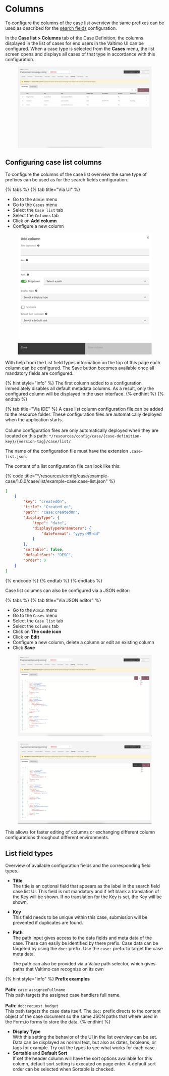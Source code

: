 # Columns

To configure the columns of the case list overview the same prefixes can be used as described for the [search fields](search-fields.md) configuration.

In the **Case list > Columns** tab of the Case Definition, the columns displayed in the list of cases for end users in the Valtimo UI can be configured. When a case type is selected from the **Cases** menu, the list screen opens and displays all cases of that type in accordance with this configuration.

<figure><img src="../../../.gitbook/assets/case-list-columns.png" alt=""><figcaption></figcaption></figure>

## Configuring case list columns

To configure the columns of the case list overview the same type of prefixes can be used as for the search fields configuration.

{% tabs %}
{% tab title="Via UI" %}
* Go to the `Admin` menu
* Go to the `Cases` menu
* Select the `Case list` tab
* Select the `Columns` tab
* Click on **Add column**
* Configure a new column

<figure><img src="../../../.gitbook/assets/add-case-column.png" alt=""><figcaption></figcaption></figure>

With help from the List field types information on the top of this page each column can be configured. The Save button becomes available once all mandatory fields are configured.

{% hint style="info" %}
The first column added to a configuration immediately disables all default metadata columns. As a result, only the configured column will be displayed in the user interface.
{% endhint %}
{% endtab %}

{% tab title="Via IDE" %}
A case list column configuration file can be added to the resource folder. These configuration files are automatically deployed when the application starts.\
\
Column configuration files are only automatically deployed when they are located on this path: `*/resources/config/case/{case-definition-key}/{version-tag}/case/list/`

The name of the configuration file must have the extension `.case-list.json`.

The content of a list configuration file can look like this:

{% code title="*/resources/config/case/example-case/1.0.0/case/list/example-case.case-list.json" %}
```json
[
    {
        "key": "createdOn",
        "title": "Created on",
        "path": "case:createdOn",
        "displayType": {
            "type": "date",
            "displayTypeParameters": {
                "dateFormat": "yyyy-MM-dd"
            }
        },
        "sortable": false,
        "defaultSort": "DESC",
        "order": 0
    }
]
```
{% endcode %}
{% endtab %}
{% endtabs %}

Case list columns can also be configured via a JSON editor:

{% tabs %}
{% tab title="Via JSON editor" %}
* Go to the `Admin` menu
* Go to the `Cases` menu
* Select the `Case list` tab
* Select the `Columns` tab
* Click on **The code icon**
* Click on **Edit**
* Configure a new column, delete a column or edit an existing column
* Click **Save**

<figure><img src="../../../.gitbook/assets/case-list-columns-json-editor.png" alt=""><figcaption></figcaption></figure>

<figure><img src="../../../.gitbook/assets/case-list-columns-json-editor-active.png" alt=""><figcaption></figcaption></figure>

This allows for faster editing of columns or exchanging different column configurations throughout different environments.

## List field types

Overview of available configuration fields and the corresponding field types.

* **Title**\
  The title is an optional field that appears as the label in the search field case list UI. This field is not mandatory and if left blank a translation of the Key will be shown. If no translation for the Key is set, the Key will be shown.
* **Key**\
  This field needs to be unique within this case, submission will be prevented if duplicates are found.
*   **Path**\
    The path input gives access to the data fields and meta data of the case. These can easily be identified by there prefix. Case data can be targeted by using the `doc:` prefix. Use the `case:` prefix to target the case meta data.

    The path can also be provided via a Value path selector, which gives paths that Valtimo can recognize on its own

{% hint style="info" %}
**Prefix examples**\
\
**Path:** `case:assigneeFullname`\
This path targets the assigned case handlers full name.\
\
**Path:** `doc:request.budget`\
This path targets the case data itself. The `doc:` prefix directs to the content object of the case document so the same JSON paths that where used in the Form.io forms to store the data.
{% endhint %}

* **Display Type**\
  With this setting the behavior of the UI in the list overview can be set. Data can be displayed as normal text, but also as dates, booleans, or tags for example. Try out the types to see what works for each case.
* **Sortable** and **Default Sort**\
  If set the header column will have the sort options available for this column, default sort setting is executed on page enter. A default sort order can be selected when Sortable is checked.
